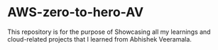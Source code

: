 # AWS-zero-to-hero-AV
This repository is for the purpose of Showcasing all my learnings and cloud-related projects that I learned from Abhishek Veeramala. 
